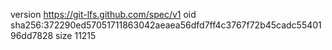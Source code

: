 version https://git-lfs.github.com/spec/v1
oid sha256:372290ed57051711863042aeaea56dfd7ff4c3767f72b45cadc5540196dd7828
size 11215
